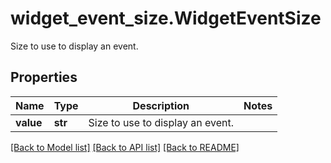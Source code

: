 # widget_event_size.WidgetEventSize

Size to use to display an event.
## Properties
Name | Type | Description | Notes
------------ | ------------- | ------------- | -------------
**value** | **str** | Size to use to display an event. | 

[[Back to Model list]](../README.md#documentation-for-models) [[Back to API list]](../README.md#documentation-for-api-endpoints) [[Back to README]](../README.md)


